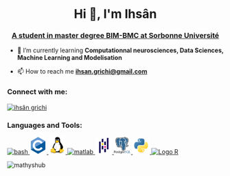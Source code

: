 <h1 align="center">Hi 👋, I'm Ihsân</a></h1>
<h3 align="center"><a href="http://www.lcqb.upmc.fr/BIM/">A student in master degree BIM-BMC at Sorbonne Université</a></h3>


- 🌱 I’m currently learning **Computationnal neurosciences, Data Sciences, Machine Learning and Modelisation**

- 📫 How to reach me **ihsan.grichi@gmail.com**


<h3 align="left">Connect with me:</h3>
<p align="left">
<a href="https://www.linkedin.com/in/ihs%C3%A2n-grichi-6b36b1252/?trk=public_profile_browsemap&originalSubdomain=fr" target="_blank">
    <img align="center" src="https://raw.githubusercontent.com/rahuldkjain/github-profile-readme-generator/master/src/images/icons/Social/linked-in-alt.svg" alt="ihsân grichi" height="30" width="40" />
</a>

</p>

<h3 align="left">Languages and Tools:</h3>
<p align="left"> <a href="https://www.gnu.org/software/bash/" target="_blank" rel="noreferrer"> <img src="https://www.vectorlogo.zone/logos/gnu_bash/gnu_bash-icon.svg" alt="bash" width="40" height="40"/> </a> <a href="https://www.cprogramming.com/" target="_blank" rel="noreferrer"> <img src="https://raw.githubusercontent.com/devicons/devicon/master/icons/c/c-original.svg" alt="c" width="40" height="40"/> </a> <a href="https://www.linux.org/" target="_blank" rel="noreferrer"> <img src="https://raw.githubusercontent.com/devicons/devicon/master/icons/linux/linux-original.svg" alt="linux" width="40" height="40"/> </a> <a href="https://www.mathworks.com/" target="_blank" rel="noreferrer"> <img src="https://upload.wikimedia.org/wikipedia/commons/2/21/Matlab_Logo.png" alt="matlab" width="40" height="40"/> </a> <a href="https://pandas.pydata.org/" target="_blank" rel="noreferrer"> <img src="https://raw.githubusercontent.com/devicons/devicon/2ae2a900d2f041da66e950e4d48052658d850630/icons/pandas/pandas-original.svg" alt="pandas" width="40" height="40"/> </a> <a href="https://www.postgresql.org" target="_blank" rel="noreferrer"> <img src="https://raw.githubusercontent.com/devicons/devicon/master/icons/postgresql/postgresql-original-wordmark.svg" alt="postgresql" width="40" height="40"/> </a> <a href="https://www.python.org" target="_blank" rel="noreferrer"> <img src="https://raw.githubusercontent.com/devicons/devicon/master/icons/python/python-original.svg" alt="python" width="40" height="40"/>
<img src="https://cdn.discordapp.com/attachments/941269718495539310/1153758761144565882/R_logo.svg.png" alt="Logo R" width="40" height="40/>
<img src="https://cdn.discordapp.com/attachments/941269718495539310/1153764053794177124/1393093-middle.png" alt="Rstudio" width="40" height="40"/> </a> </p>

<p align="left"> <img src="https://komarev.com/ghpvc/?username=ihsangr&label=Profile%20views&color=0e75b6&style=flat" alt="mathyshub" /> </p>
